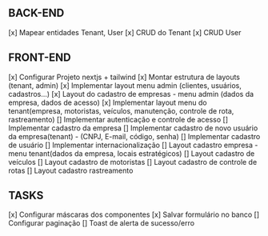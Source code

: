 ## BACK-END

[x] Mapear entidades Tenant, User
[x] CRUD do Tenant
[x] CRUD User

## FRONT-END

[x] Configurar Projeto nextjs + tailwind
[x] Montar estrutura de layouts (tenant, admin)
[x] Implementar layout menu admin (clientes, usuários, cadastros...)
[x] Layout do cadastro de empresas - menu admin (dados da empresa, dados de acesso)
[x] Implementar layout menu do tenant(empresa, motoristas, veículos, manutenção, controle de rota, rastreamento)
[] Implementar autenticação e controle de acesso
[] Implementar cadastro da empresa
[] Implementar cadastro de novo usuário da empresa(tenant) - (CNPJ, E-mail, código, senha)
[] Implementar cadastro de usuário
[] Implementar internacionalização
[] Layout cadastro empresa - menu tenant(dados da empresa, locais estratégicos)
[] Layout cadastro de veículos
[] Layout cadastro de motoristas
[] Layout cadastro de controle de rotas
[] Layout cadastro rastreamento

## TASKS

[x] Configurar máscaras dos componentes
[x] Salvar formulário no banco
[] Configurar paginação
[] Toast de alerta de sucesso/erro


